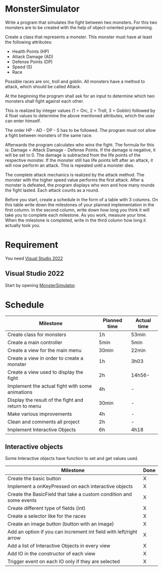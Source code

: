 # MonsterSimulator

Write a program that simulates the fight between two monsters. For this two monsters are to be created with the help of object-oriented programming.  

Create a class that represents a monster. This monster must have at least the following attributes: 
* Health Points (HP)
* Attack Damage (AD)
* Defense Points (DP)
* Speed (S)
* Race

Possible races are orc, troll and goblin. All monsters have a method to attack, which should be called Attack. 

At the beginning the program shall ask for an input to determine which two monsters shall fight against each other. 

This is realized by integer values (1 = Orc, 2 = Troll, 3 = Goblin) followed by 4 float values to determine the above mentioned attributes, which the user can enter himself. 

The order HP - AD - DP - S has to be followed. The program must not allow a fight between monsters of the same race.

Afterwards the program calculates who wins the fight. The formula for this is: Damage = Attack Damage - Defense Points. If the damage is negative, it will be set to 0. The damage is subtracted from the life points of the respective monster. If the monster still has life points left after an attack, it will now perform an attack. This is repeated until a monster dies.

The complete attack mechanics is realized by the attack method. The monster with the higher speed value performs the first attack. After a monster is defeated, the program displays who won and how many rounds the fight lasted. Each attack counts as a round.

Before you start, create a schedule in the form of a table with 3 columns. On this table write down the milestones of your planned implementation in the first column. In the second column, write down how long you think it will take you to complete each milestone. As you work, measure your time. When the milestone is completed, write in the third column how long it actually took you.

# Requirement

You need [Visual Studio 2022](https://visualstudio.microsoft.com/downloads/)

## Visual Studio 2022

Start by opening [MonsterSimulator](./MonsterSimulator.sln).

# Schedule

| Milestone | Planned time | Actual time |
| --- | --- | --- |
| Create class for monsters | 1h | 53min |
| Create a main controller | 5min | 5min |
| Create a view for the main menu | 30min | 22min |
| Create a view in order to create a monster | 1h | 3h03 |
| Create a view used to display the fight | 2h | 14h56- |
| Implement the actual fight with some animations | 4h | - |
| Display the result of the fight and return to menu | 30min | - |
| Make various improvements | 4h | - |
| Clean and comments all project | 2h | - |
| Implement Interactive Objects | 6h | 4h18 |

## Interactive objects

Some Interactive objects have function to set and get values used.

| Milestone | Done |
| --------- | ---- |
| Create the basic button | X |
| Implement a onKeyPressed on each interactive objects | X |
| Create the BasicField that take a custom condition and some events | X |
| Create different type of fields (int) | X |
| Create a selector like for the races | X |
| Create an image button (button with an image) | X |
| Add an option if you can increment int field with left/right arrow | X |
| Add a list of Interactive Objects in every view | X |
| Add IO in the constructor of each view | X |
| Trigger event on each IO only if they are selected | X |